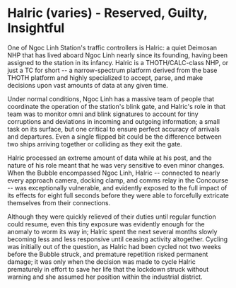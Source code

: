 # Halric (varies) - Reserved, Guilty, Insightful
One of Ngoc Linh Station's traffic controllers is Halric: a quiet Deimosan NHP that has lived aboard Ngoc Linh nearly since its founding, having been assigned to the station in its infancy. Halric is a THOTH/CALC-class NHP, or just a TC for short -- a narrow-spectrum platform derived from the base THOTH platform and highly specialized to accept, parse, and make decisions upon vast amounts of data at any given time.

Under normal conditions, Ngoc Linh has a massive team of people that coordinate the operation of the station's blink gate, and Halric's role in that team was to monitor omni and blink signatures to account for tiny corruptions and deviations in incoming and outgoing information; a small task on its surface, but one critical to ensure perfect accuracy of arrivals and departures. Even a single flipped bit could be the difference between two ships arriving together or colliding as they exit the gate.

Halric processed an extreme amount of data while at his post, and the nature of his role meant that he was very sensitive to even minor changes. When the Bubble encompassed Ngoc Linh, Halric -- connected to nearly every approach camera, docking clamp, and comms relay in the Concourse -- was exceptionally vulnerable, and evidently exposed to the full impact of its effects for eight full seconds before they were able to forcefully extricate themselves from their connections.

Although they were quickly relieved of their duties until regular function could resume, even this tiny exposure was evidently enough for the anomaly to worm its way in; Halric spent the next several months slowly becoming less and less responsive until ceasing activity altogether. Cycling was initially out of the question, as Halric had been cycled not two weeks before the Bubble struck, and premature repetition risked permanent damage; it was only when the decision was made to cycle Halric prematurely in effort to save her life that the lockdown struck without warning and she assumed her position within the industrial district.

<!--Halric was frightened and extremely disoriented after being recovered from their fugue state, but slowly began recovering their faculties after spending time resting. The Bubble's influence seems to have faded for the time being, but the experience has not left him unchanged. Halric currently appears to grapple with feelings of a desire to atone for the harm caused by their previous state conflicting with what appears to be a tremendous guilt for that harm having happened at all. She will eagerly jump at any opportunity to help with low-level tasks without any expectation of thanks or recognition, but rapidly retreats into her shell when approached with broad-reaching tasks or by station administration. Her casket is currently housed aboard the *Cetacean* at her request, in the unused casket chamber.

Halric typically doesn't manifest a visual appearance, and instead usually just speaks in a toneless, machine-like manner of speech that makes him difficult to get a read on. When he does use a hologram, it typically takes the form of a copy of someone else at the meeting or, rarely, a holographic mass of endlessly-growing tubes that has often been compared to a screensaver.-->

<!--Halric did not survive their fugue state within the industrial district; with attackers under her control encroaching from all sides and threatening to overrun the single team that had managed to ascertain the location of her casket, they were forced to kill her, immediately lifting the lockdown and breaking her hold over the station's machinery.-->